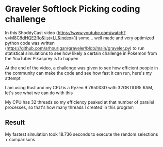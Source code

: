 # Graveler Softlock Picking coding challenge

In this ShoddyCast video (https://www.youtube.com/watch?v=M8C8dHQE2Ro&list=LL&index=1) some... well made and very optimized python code was written (https://github.com/arhourigan/graveler/blob/main/graveler.py) to run statistical simulations to see how likely a certain challenge in Pokemon from the YouTuber Pikasprey is to happen

At the end of the video, a challenge was given to see how efficient people in the community can make the code and see how fast it can run, here's my attempt

I am using Rust and my CPU is a Ryzen 9 7950X3D with 32GB DDR5 RAM, let's see what we can do with this

My CPU has 32 threads so my efficiency peaked at that number of parallel processes, so that's how many threads I created in this program

## Result
My fastest simulation took 18.736 seconds to execute the random selections + comparisons